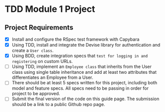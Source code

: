 # TDD Module 1 Project

## Project Requirements
 * [x] Install and configure the RSpec test framework with Capybara
 * [x] Using TDD, install and integrate the Devise library for authentication and create a `User class`.
 * [x] Using BDD, create integration specs that `test for logging in and registering` on custom URLs.
 * [ ] Using TDD, implement an `Employee class` that inherits from the User class using single table 
       inheritance and add at least two attributes that differentiates an Employee from a User.
 * [ ] There should be at least 5 specs written for this project, including both model and feature specs. 
       All specs need to be passing in order for project to be approved.
 * [ ] Submit the final version of the code on this guide page. The submission should be a link to a public Github repo page.